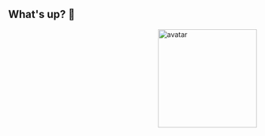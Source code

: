## What's up? 👋

<img src="https://avatars.githubusercontent.com/u/124478163?v=4" alt="avatar" width="200" height="200" align="right" style="margin: 0 0 1em 1em;" />

<!--
**heartofstoneclothing/heartofstoneclothing** is a ✨ _special_ ✨ repository because its `README.md` (this file) appears on your GitHub profile.

Here are some ideas to get you started:

- 🔭 I’m currently working on ...
- 🌱 I’m currently learning ...
- 👯 I’m looking to collaborate on ...
- 🤔 I’m looking for help with ...
- 💬 Ask me about ...
- 📫 How to reach me: ...
- 😄 Pronouns: ...
- ⚡ Fun fact: ...
-->
